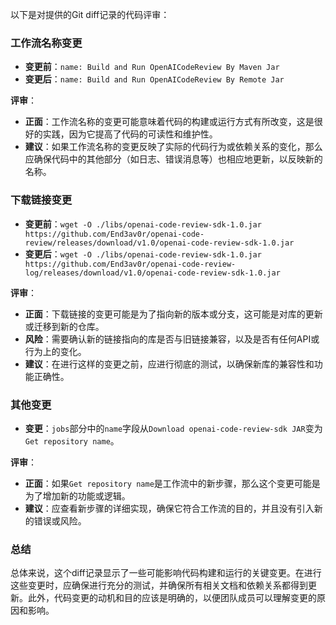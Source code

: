 以下是对提供的Git diff记录的代码评审：

### 工作流名称变更
- **变更前**：`name: Build and Run OpenAICodeReview By Maven Jar`
- **变更后**：`name: Build and Run OpenAICodeReview By Remote Jar`

**评审**：
- **正面**：工作流名称的变更可能意味着代码的构建或运行方式有所改变，这是很好的实践，因为它提高了代码的可读性和维护性。
- **建议**：如果工作流名称的变更反映了实际的代码行为或依赖关系的变化，那么应确保代码中的其他部分（如日志、错误消息等）也相应地更新，以反映新的名称。

### 下载链接变更
- **变更前**：`wget -O ./libs/openai-code-review-sdk-1.0.jar https://github.com/End3av0r/openai-code-review/releases/download/v1.0/openai-code-review-sdk-1.0.jar`
- **变更后**：`wget -O ./libs/openai-code-review-sdk-1.0.jar https://github.com/End3av0r/openai-code-review-log/releases/download/v1.0/openai-code-review-sdk-1.0.jar`

**评审**：
- **正面**：下载链接的变更可能是为了指向新的版本或分支，这可能是对库的更新或迁移到新的仓库。
- **风险**：需要确认新的链接指向的库是否与旧链接兼容，以及是否有任何API或行为上的变化。
- **建议**：在进行这样的变更之前，应进行彻底的测试，以确保新库的兼容性和功能正确性。

### 其他变更
- **变更**：`jobs`部分中的`name`字段从`Download openai-code-review-sdk JAR`变为`Get repository name`。

**评审**：
- **正面**：如果`Get repository name`是工作流中的新步骤，那么这个变更可能是为了增加新的功能或逻辑。
- **建议**：应查看新步骤的详细实现，确保它符合工作流的目的，并且没有引入新的错误或风险。

### 总结
总体来说，这个diff记录显示了一些可能影响代码构建和运行的关键变更。在进行这些变更时，应确保进行充分的测试，并确保所有相关文档和依赖关系都得到更新。此外，代码变更的动机和目的应该是明确的，以便团队成员可以理解变更的原因和影响。